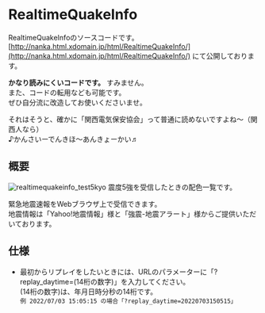 # RealtimeQuakeInfo
RealtimeQuakeInfoのソースコードです。  
[http://nanka.html.xdomain.jp/html/RealtimeQuakeInfo/](http://nanka.html.xdomain.jp/html/RealtimeQuakeInfo/) にて公開しております。

 **かなり読みにくいコードです。** すみません。  
また、コードの転用なども可能です。  
ぜひ自分流に改造してお使いくださいませ。

それはそうと、確かに「関西電気保安協会」って普通に読めないですよね～（関西人なら）  
♪かんさいーでんきほ～あんきょーかい♬

## 概要
![realtimequakeinfo_test5kyo](https://user-images.githubusercontent.com/90699739/178728505-cc8ee5f8-6ad4-486d-b74d-e55998da9f6d.jpg)
震度5強を受信したときの配色一覧です。

緊急地震速報をWebブラウザ上で受信できます。  
地震情報は「Yahoo!地震情報」様と「強震-地震アラート」様からご提供いただいております。

## 仕様
- 最初からリプレイをしたいときには、URLのパラメーターに「?replay_daytime=(14桁の数字)」を入力してください。  
(14桁の数字)は、年月日時分秒の14桁です。  
` 例 2022/07/03 15:05:15 の場合「?replay_daytime=20220703150515」 `

